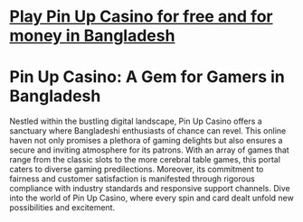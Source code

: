 # <a href="https://shorturl.at/Z4VPU">Play Pin Up Casino for free and for money in Bangladesh</a>

# Pin Up Casino: A Gem for Gamers in Bangladesh

Nestled within the bustling digital landscape, Pin Up Casino offers a sanctuary where Bangladeshi enthusiasts of chance can revel. This online haven not only promises a plethora of gaming delights but also ensures a secure and inviting atmosphere for its patrons. With an array of games that range from the classic slots to the more cerebral table games, this portal caters to diverse gaming predilections. Moreover, its commitment to fairness and customer satisfaction is manifested through rigorous compliance with industry standards and responsive support channels. Dive into the world of Pin Up Casino, where every spin and card dealt unfold new possibilities and excitement.
